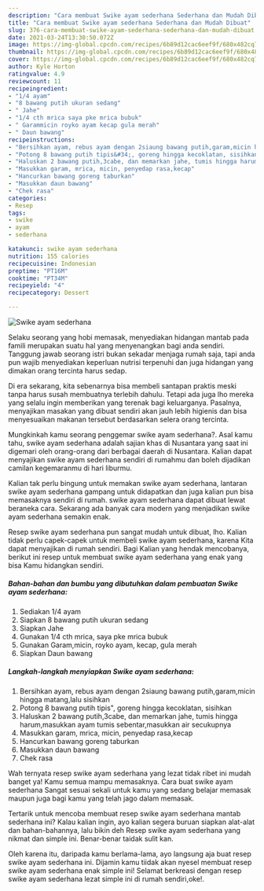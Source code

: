 ```yaml
---
description: "Cara membuat Swike ayam sederhana Sederhana dan Mudah Dibuat"
title: "Cara membuat Swike ayam sederhana Sederhana dan Mudah Dibuat"
slug: 376-cara-membuat-swike-ayam-sederhana-sederhana-dan-mudah-dibuat
date: 2021-03-24T13:30:50.072Z
image: https://img-global.cpcdn.com/recipes/6b89d12cac6eef9f/680x482cq70/swike-ayam-sederhana-foto-resep-utama.jpg
thumbnail: https://img-global.cpcdn.com/recipes/6b89d12cac6eef9f/680x482cq70/swike-ayam-sederhana-foto-resep-utama.jpg
cover: https://img-global.cpcdn.com/recipes/6b89d12cac6eef9f/680x482cq70/swike-ayam-sederhana-foto-resep-utama.jpg
author: Kyle Horton
ratingvalue: 4.9
reviewcount: 11
recipeingredient:
- "1/4 ayam"
- "8 bawang putih ukuran sedang"
- " Jahe"
- "1/4 cth mrica saya pke mrica bubuk"
- " Garammicin royko ayam kecap gula merah"
- " Daun bawang"
recipeinstructions:
- "Bersihkan ayam, rebus ayam dengan 2siaung bawang putih,garam,micin hingga matang,lalu sisihkan"
- "Potong 8 bawang putih tipis&#34;, goreng hingga kecoklatan, sisihkan"
- "Haluskan 2 bawang putih,3cabe, dan memarkan jahe, tumis hingga harum,masukkan ayam tumis sebentar,masukkan air secukupnya"
- "Masukkan garam, mrica, micin, penyedap rasa,kecap"
- "Hancurkan bawang goreng taburkan"
- "Masukkan daun bawang"
- "Chek rasa"
categories:
- Resep
tags:
- swike
- ayam
- sederhana

katakunci: swike ayam sederhana 
nutrition: 155 calories
recipecuisine: Indonesian
preptime: "PT16M"
cooktime: "PT34M"
recipeyield: "4"
recipecategory: Dessert

---
```



![Swike ayam sederhana](https://img-global.cpcdn.com/recipes/6b89d12cac6eef9f/680x482cq70/swike-ayam-sederhana-foto-resep-utama.jpg)

Selaku seorang yang hobi memasak, menyediakan hidangan mantab pada famili merupakan suatu hal yang menyenangkan bagi anda sendiri. Tanggung jawab seorang istri bukan sekadar menjaga rumah saja, tapi anda pun wajib menyediakan keperluan nutrisi terpenuhi dan juga hidangan yang dimakan orang tercinta harus sedap.

Di era  sekarang, kita sebenarnya bisa membeli santapan praktis meski tanpa harus susah membuatnya terlebih dahulu. Tetapi ada juga lho mereka yang selalu ingin memberikan yang terenak bagi keluarganya. Pasalnya, menyajikan masakan yang dibuat sendiri akan jauh lebih higienis dan bisa menyesuaikan makanan tersebut berdasarkan selera orang tercinta. 



Mungkinkah kamu seorang penggemar swike ayam sederhana?. Asal kamu tahu, swike ayam sederhana adalah sajian khas di Nusantara yang saat ini digemari oleh orang-orang dari berbagai daerah di Nusantara. Kalian dapat menyajikan swike ayam sederhana sendiri di rumahmu dan boleh dijadikan camilan kegemaranmu di hari liburmu.

Kalian tak perlu bingung untuk memakan swike ayam sederhana, lantaran swike ayam sederhana gampang untuk didapatkan dan juga kalian pun bisa memasaknya sendiri di rumah. swike ayam sederhana dapat dibuat lewat beraneka cara. Sekarang ada banyak cara modern yang menjadikan swike ayam sederhana semakin enak.

Resep swike ayam sederhana pun sangat mudah untuk dibuat, lho. Kalian tidak perlu capek-capek untuk membeli swike ayam sederhana, karena Kita dapat menyajikan di rumah sendiri. Bagi Kalian yang hendak mencobanya, berikut ini resep untuk membuat swike ayam sederhana yang enak yang bisa Kamu hidangkan sendiri.

<!--inarticleads1-->

##### Bahan-bahan dan bumbu yang dibutuhkan dalam pembuatan Swike ayam sederhana:

1. Sediakan 1/4 ayam
1. Siapkan 8 bawang putih ukuran sedang
1. Siapkan  Jahe
1. Gunakan 1/4 cth mrica, saya pke mrica bubuk
1. Gunakan  Garam,micin, royko ayam, kecap, gula merah
1. Siapkan  Daun bawang




<!--inarticleads2-->

##### Langkah-langkah menyiapkan Swike ayam sederhana:

1. Bersihkan ayam, rebus ayam dengan 2siaung bawang putih,garam,micin hingga matang,lalu sisihkan
1. Potong 8 bawang putih tipis&#34;, goreng hingga kecoklatan, sisihkan
1. Haluskan 2 bawang putih,3cabe, dan memarkan jahe, tumis hingga harum,masukkan ayam tumis sebentar,masukkan air secukupnya
1. Masukkan garam, mrica, micin, penyedap rasa,kecap
1. Hancurkan bawang goreng taburkan
1. Masukkan daun bawang
1. Chek rasa




Wah ternyata resep swike ayam sederhana yang lezat tidak ribet ini mudah banget ya! Kamu semua mampu memasaknya. Cara buat swike ayam sederhana Sangat sesuai sekali untuk kamu yang sedang belajar memasak maupun juga bagi kamu yang telah jago dalam memasak.

Tertarik untuk mencoba membuat resep swike ayam sederhana mantab sederhana ini? Kalau kalian ingin, ayo kalian segera buruan siapkan alat-alat dan bahan-bahannya, lalu bikin deh Resep swike ayam sederhana yang nikmat dan simple ini. Benar-benar taidak sulit kan. 

Oleh karena itu, daripada kamu berlama-lama, ayo langsung aja buat resep swike ayam sederhana ini. Dijamin kamu tiidak akan nyesel membuat resep swike ayam sederhana enak simple ini! Selamat berkreasi dengan resep swike ayam sederhana lezat simple ini di rumah sendiri,oke!.

